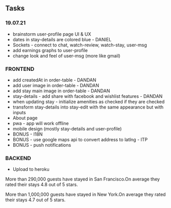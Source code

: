 ## Tasks

### 19.07.21

- brainstorm user-profile page UI & UX
- dates in stay-details are colored blue - DANIEL
- Sockets - connect to chat, watch-review, watch-stay, user-msg
- add earnings graphs to user-profile
- change look and feel of user-msg (more like gmail)

### FRONTEND

- add createdAt in order-table - DANDAN
- add user image in order-table - DANDAN
- add stay main image in order-table - DANDAN
- stay-details - add share with facebook and wishlist features - DANDAN
- when updating stay - initialize amenities as checked if they are checked
- transform stay-details into stay-edit with the same appearance but with inputs
- About page
- pwa - app will work offline
- mobile design (mostly stay-details and user-profile)
- BONUS - I18N
- BONUS - use google maps api to convert address to latlng - ITP
- BONUS - push notifications

### BACKEND

- Upload to heroku

More than 290,000 guests have stayed in San Francisco.On average they rated their stays 4.8 out of 5 stars.

More than 1,000,000 guests have stayed in New York.On average they rated their stays 4.7 out of 5 stars.
